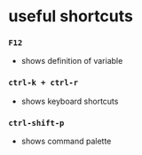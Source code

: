 # useful shortcuts

### `F12`
- shows definition of variable

### `ctrl-k + ctrl-r`
- shows keyboard shortcuts

### `ctrl-shift-p`
- shows command palette